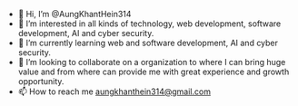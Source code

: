 - 👋 Hi, I’m @AungKhantHein314
- 👀 I’m interested in all kinds of technology, web development, software development, AI and cyber security.
- 🌱 I’m currently learning web and software development, AI and cyber security.
- 💞️ I’m looking to collaborate on a organization to where I can bring huge value and from where can provide me with great experience and growth opportunity.
- 📫 How to reach me aungkhanthein314@gmail.com
